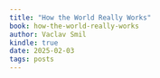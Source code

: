 ```yaml
---
title: "How the World Really Works"
book: how-the-world-really-works
author: Vaclav Smil
kindle: true
date: 2025-02-03
tags: posts
---
```

